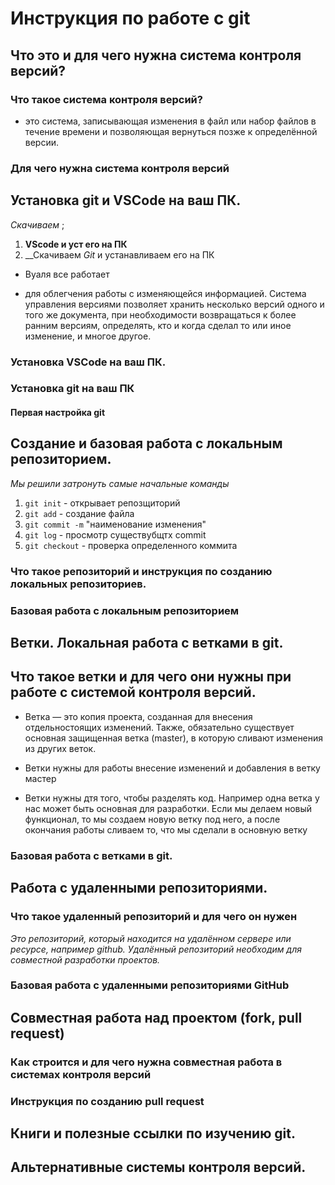 # Инструкция по работе с git

## Что это и для чего нужна система контроля версий?

### Что такое система контроля версий?

- это система, записывающая изменения в файл или набор файлов в течение времени и позволяющая вернуться позже к определённой версии.

### Для чего нужна система контроля версий


## Установка git и VSCode на ваш ПК. 

*Скачиваем* ;
1. __VScode  и уст его на ПК__
2. __Скачиваем *Git* и устанавливаем его на ПК
* Вуаля все работает

* для облегчения работы с изменяющейся информацией. Система управления версиями позволяет хранить несколько версий одного и того же документа, при необходимости возвращаться к более ранним версиям, определять, кто и когда сделал то или иное изменение, и многое другое.

### Установка VSCode на ваш ПК.

### Установка git на ваш ПК

#### Первая настройка git

## Создание и базовая работа с локальным репозиторием.

*Мы решили затронуть самые начальные команды*

1. `git init` - открывает репозщиторий 
2. `git add` - создание файла 
3. `git commit -m` "наименование изменения"
4. `git log` - просмотр существубщтх commit
5. `git checkout` - проверка определенного коммита


### Что такое репозиторий и инструкция по созданию локальных репозиториев.

### Базовая работа с локальным репозиторием

## Ветки. Локальная работа с ветками в git.

## Что такое ветки и для чего они нужны при работе с системой контроля версий.

* Ветка — это копия проекта, созданная для внесения отдельностоящих изменений.
Также, обязательно существует основная защищенная ветка (master), в которую сливают изменения из других веток.

* Ветки нужны для работы внесение изменений  и добавления в ветку мастер
* Ветки нужны дтя того, чтобы разделять код. Например одна ветка у нас может быть основная для разработки. Если мы делаем новый функционал, то мы создаем новую ветку под него, а после окончания работы сливаем то, что мы сделали в основную ветку



### Базовая работа с ветками в git.

## Работа с удаленными репозиториями.

### Что такое удаленный репозиторий и для чего он нужен

*Это репозиторий, который находится на удалённом сервере или ресурсе, например github. Удалённый репозиторий необходим для совместной разработки проектов.*

### Базовая работа с удаленными репозиториями GitHub

## Совместная работа над проектом (fork, pull request)

### Как строится и для чего нужна совместная работа в системах контроля версий

### Инструкция по созданию pull request

## Книги и полезные ссылки по изучению git.

## Альтернативные системы контроля версий.
